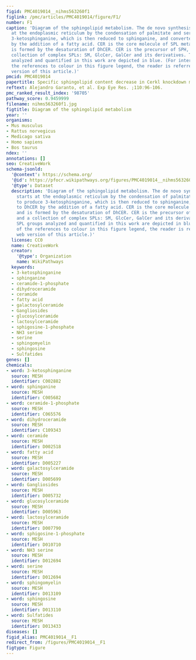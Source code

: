 ```yaml
---
figid: PMC4019014__nihms563260f1
figlink: /pmc/articles/PMC4019014/figure/F1/
number: F1
caption: 'Diagram of the sphingolipid metabolism. The de novo synthesis pathway starts
  at the endoplasmic reticulum by the condensation of palmitate and serine to produce
  3-ketosphinganine, which is then reduced to sphinganine, and converted to DhCER
  by the addition of a fatty acid. CER is the core molecule of SPL metabolism and
  is formed by the desaturation of DhCER. CER is the precursor of SPH, C1P, and a
  collection of complex SPLs: SM, GlcCer, GalCer and its derivatives. The SPL groups
  analyzed and quantified in this work are depicted in blue. (For interpretation of
  the references to colour in this figure legend, the reader is referred to the web
  version of this article.)'
pmcid: PMC4019014
papertitle: Specific sphingolipid content decrease in Cerkl knockdown mouse retinas.
reftext: Alejandro Garanto, et al. Exp Eye Res. ;110:96-106.
pmc_ranked_result_index: '98705'
pathway_score: 0.9459999
filename: nihms563260f1.jpg
figtitle: Diagram of the sphingolipid metabolism
year: ''
organisms:
- Mus musculus
- Rattus norvegicus
- Medicago sativa
- Homo sapiens
- Bos taurus
ndex: ''
annotations: []
seo: CreativeWork
schema-jsonld:
  '@context': https://schema.org/
  '@id': https://pfocr.wikipathways.org/figures/PMC4019014__nihms563260f1.html
  '@type': Dataset
  description: 'Diagram of the sphingolipid metabolism. The de novo synthesis pathway
    starts at the endoplasmic reticulum by the condensation of palmitate and serine
    to produce 3-ketosphinganine, which is then reduced to sphinganine, and converted
    to DhCER by the addition of a fatty acid. CER is the core molecule of SPL metabolism
    and is formed by the desaturation of DhCER. CER is the precursor of SPH, C1P,
    and a collection of complex SPLs: SM, GlcCer, GalCer and its derivatives. The
    SPL groups analyzed and quantified in this work are depicted in blue. (For interpretation
    of the references to colour in this figure legend, the reader is referred to the
    web version of this article.)'
  license: CC0
  name: CreativeWork
  creator:
    '@type': Organization
    name: WikiPathways
  keywords:
  - 3-ketosphinganine
  - sphinganine
  - ceramide-1-phosphate
  - dihydroceramide
  - ceramide
  - fatty acid
  - galactosylceramide
  - Gangliosides
  - glucosylceramide
  - lactosylceramide
  - sphigosine-1-phosphate
  - NH3 serine
  - serine
  - sphingomyelin
  - sphingosine
  - Sulfatides
genes: []
chemicals:
- word: 3-ketosphinganine
  source: MESH
  identifier: C002882
- word: sphinganine
  source: MESH
  identifier: C005682
- word: ceramide-1-phosphate
  source: MESH
  identifier: C065576
- word: dihydroceramide
  source: MESH
  identifier: C109343
- word: ceramide
  source: MESH
  identifier: D002518
- word: fatty acid
  source: MESH
  identifier: D005227
- word: galactosylceramide
  source: MESH
  identifier: D005699
- word: Gangliosides
  source: MESH
  identifier: D005732
- word: glucosylceramide
  source: MESH
  identifier: D005963
- word: lactosylceramide
  source: MESH
  identifier: D007790
- word: sphigosine-1-phosphate
  source: MESH
  identifier: D010710
- word: NH3 serine
  source: MESH
  identifier: D012694
- word: serine
  source: MESH
  identifier: D012694
- word: sphingomyelin
  source: MESH
  identifier: D013109
- word: sphingosine
  source: MESH
  identifier: D013110
- word: Sulfatides
  source: MESH
  identifier: D013433
diseases: []
figid_alias: PMC4019014__F1
redirect_from: /figures/PMC4019014__F1
figtype: Figure
---
```

